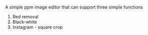 A simple ppm image editor that can support three simple functions



1. Red removal
2. Black-white
3. Instagram - square crop